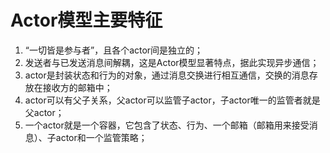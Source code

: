 # Actor模型主要特征

1. “一切皆是参与者”，且各个actor间是独立的；
2. 发送者与已发送消息间解耦，这是Actor模型显著特点，据此实现异步通信；
3. actor是封装状态和行为的对象，通过消息交换进行相互通信，交换的消息存放在接收方的邮箱中；
4. actor可以有父子关系，父actor可以监管子actor，子actor唯一的监管者就是父actor；
5. 一个actor就是一个容器，它包含了状态、行为、一个邮箱（邮箱用来接受消息）、子actor和一个监管策略；
